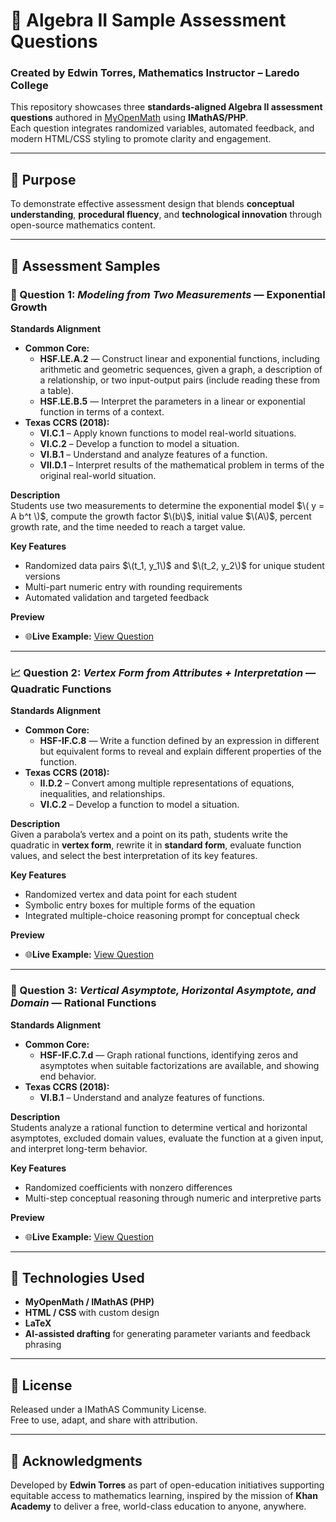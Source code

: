 # 📘 Algebra II Sample Assessment Questions
### Created by Edwin Torres, Mathematics Instructor – Laredo College  

This repository showcases three **standards-aligned Algebra II assessment questions** authored in <a href="https://www.myopenmath.com/" target="_blank" rel="noopener noreferrer">MyOpenMath</a> using **IMathAS/PHP**.  
Each question integrates randomized variables, automated feedback, and modern HTML/CSS styling to promote clarity and engagement.

---

## 🎯 Purpose
To demonstrate effective assessment design that blends **conceptual understanding**, **procedural fluency**, and **technological innovation** through open-source mathematics content.

---

## 🧩 Assessment Samples

### 🧮 Question 1: *Modeling from Two Measurements* — Exponential Growth  
**Standards Alignment**  
- **Common Core:** 
  - **HSF.LE.A.2** — Construct linear and exponential functions, including arithmetic and geometric sequences, given a graph, a description of a relationship, or two input-output pairs (include reading these from a table).
  - **HSF.LE.B.5** — Interpret the parameters in a linear or exponential function in terms of a context.
- **Texas CCRS (2018):**  
  - **VI.C.1** – Apply known functions to model real-world situations.  
  - **VI.C.2** – Develop a function to model a situation.  
  - **VI.B.1** – Understand and analyze features of a function.  
  - **VII.D.1** – Interpret results of the mathematical problem in terms of the original real-world situation.  

**Description**  
Students use two measurements to determine the exponential model $\( y = A b^t \)$, compute the growth factor $\(b\)$, initial value $\(A\)$, percent growth rate, and the time needed to reach a target value.  

**Key Features**
- Randomized data pairs $\(t_1, y_1\)$ and $\(t_2, y_2\)$ for unique student versions  
- Multi-part numeric entry with rounding requirements  
- Automated validation and targeted feedback  

**Preview**
- 🌐**Live Example:** <a href="https://www.myopenmath.com/embedq2.php?id=1693100" target="_blank" rel="noopener noreferrer">View Question</a>

  


---

### 📈 Question 2: *Vertex Form from Attributes + Interpretation* — Quadratic Functions  
**Standards Alignment**  
- **Common Core:**
  - **HSF-IF.C.8** — Write a function defined by an expression in different but equivalent forms to reveal and explain different properties of the function.
- **Texas CCRS (2018):**  
  - **II.D.2** – Convert among multiple representations of equations, inequalities, and relationships. 
  - **VI.C.2** – Develop a function to model a situation.  

**Description**  
Given a parabola’s vertex and a point on its path, students write the quadratic in **vertex form**, rewrite it in **standard form**, evaluate function values, and select the best interpretation of its key features.  

**Key Features**
- Randomized vertex and data point for each student  
- Symbolic entry boxes for multiple forms of the equation  
- Integrated multiple-choice reasoning prompt for conceptual check  

**Preview**
- 🌐**Live Example:** <a href="https://www.myopenmath.com/embedq2.php?id=1693169" target="_blank" rel="noopener noreferrer">View Question</a>


---

### 🧠 Question 3: *Vertical Asymptote, Horizontal Asymptote, and Domain* — Rational Functions  
**Standards Alignment**  
- **Common Core:**
  - **HSF-IF.C.7.d** — Graph rational functions, identifying zeros and asymptotes when suitable factorizations are available, and showing end behavior.  
- **Texas CCRS (2018):**  
  - **VI.B.1** – Understand and analyze features of functions. 

**Description**  
Students analyze a rational function to determine vertical and horizontal asymptotes, excluded domain values, evaluate the function at a given input, and interpret long-term behavior.  

**Key Features**
- Randomized coefficients with nonzero differences  
- Multi-step conceptual reasoning through numeric and interpretive parts  

**Preview**
- 🌐**Live Example:** <a href="https://www.myopenmath.com/embedq2.php?id=1693190" target="_blank" rel="noopener noreferrer">View Question</a>

---

## 🧰 Technologies Used
- **MyOpenMath / IMathAS (PHP)**  
- **HTML / CSS** with custom design   
- **LaTeX** 
- **AI-assisted drafting** for generating parameter variants and feedback phrasing  

---


## 🧾 License
Released under a IMathAS Community License.  
Free to use, adapt, and share with attribution.

---

## 🙌 Acknowledgments
Developed by **Edwin Torres** as part of open-education initiatives supporting equitable access to mathematics learning, inspired by the mission of **Khan Academy** to deliver a free, world-class education to anyone, anywhere.
